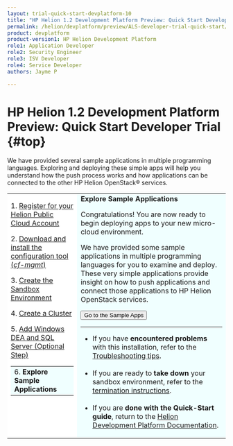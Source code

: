 ```yaml
---
layout: trial-quick-start-devplatform-10
title: "HP Helion 1.2 Development Platform Preview: Quick Start Developer Trial Step 6"
permalink: /helion/devplatform/preview/ALS-developer-trial-quick-start/6
product: devplatform
product-version1: HP Helion Development Platform
role1: Application Developer
role2: Security Engineer
role3: ISV Developer 
role4: Service Developer
authors: Jayme P

---
```

<!--PUBLISHED-->

<script>
function PageRefresh {
onLoad="window.refresh"
}
PageRefresh();
</script>

# HP Helion 1.2 Development Platform Preview: Quick Start Developer Trial {#top}

We have provided several sample applications in multiple programming languages. Exploring and deploying these simple apps will help you understand how the push process works and how applications can be connected to the other HP Helion OpenStack&#174; services. 


<table style="background-color: #FFF; vertical-align:top;">
<tr style="padding: 0;">
<td style="vertical-align:top;">
<p>
1. <a href="http://15.184.32.138/helion/devplatform/preview/ALS-developer-trial-quick-start/">Register for your Helion Public Cloud Account</a>
</p><p>
2. <a href="http://15.184.32.138/helion/devplatform/preview/ALS-developer-trial-quick-start/2">Download and install the configuration tool (<i>cf-mgmt</i>)</a>
</p><p>
3. <a href="http://15.184.32.138/helion/devplatform/preview/ALS-developer-trial-quick-start/3">Create the Sandbox Environment</a></p>
<p>
4. <a href="http://15.184.32.138/helion/devplatform/preview/ALS-developer-trial-quick-start/4">Create a Cluster</a></p>
<p>
5. <a href="http://15.184.32.138/helion/devplatform/preview/ALS-developer-trial-quick-start/5">Add Windows DEA and SQL Server (Optional Step)</a>
</p>
  <table border="0" style="background-color: #FFF;">
   <tr>
   <td style="background-color: #F0FFFF;">
    6. <b>Explore Sample Applications</b>
   </td>
   </tr>
   </table>
</p>
</td>

<td style="background-color: #F0FFFF; vertical-align: top;"><b>Explore Sample Applications</b>
<p>Congratulations! You are now ready to begin deploying apps to your new micro-cloud environment.</p>

We have provided some sample applications in multiple programming languages</a> for you to examine and deploy. These very simple applications provide insight on how to push applications and connect those applications to HP Helion OpenStack services.
</p><p><form action="http://15.184.32.138/helion/devplatform/preview/appdev/" target="_blank" method="get">
    <input type="submit" value="Go to the Sample Apps" 
         name="Submit" id="frm1_submit" />
</form></p><hr>
<ul>
<li>If you have <b>encountered problems</b> with this installation, refer to the <a href="http://15.184.32.138/helion/devplatform/preview/ALS-developer-trial-quick-start/troubleshooting">Troubleshooting tips</a>.</li><br />
<li>If you are ready to <b>take down</b> your sandbox environment, refer to the <a href="http://15.184.32.138/helion/devplatform/preview/ALS-developer-trial-quick-start/6">termination instructions</a>.</li><br />
<li>If you are <b>done with the Quick-Start guide</b>, return to the <a href="http://15.184.32.138/helion/devplatform">Helion Development Platform Documentation</a>.</li>
</ul>
</td>
</tr>
</table>